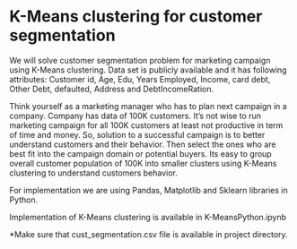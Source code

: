# K-Means clustering for customer segmentation
We will solve customer segmentation problem for marketing campaign using K-Means clustering. Data set is publicly available and it has following attributes: 
Customer id, Age, Edu, Years Employed, Income, card debt, Other Debt, defaulted, Address and DebtIncomeRation.

Think yourself as a marketing manager who has to plan next campaign in a company. Company has data of 100K customers. It’s not wise to run marketing campaign for all 100K customers at least not productive in term of time and money. So, solution to a successful campaign is to better understand customers and their behavior. Then select the ones who are best fit into the campaign domain or potential buyers. Its easy to group overall customer population of 100K into smaller clusters using K-Means clustering to understand customers behavior.


For implementation we are using Pandas, Matplotlib and Sklearn libraries in Python. 

Implementation of K-Means clustering is available in K-MeansPython.ipynb

*Make sure that cust_segmentation.csv file is available in project directory. 
